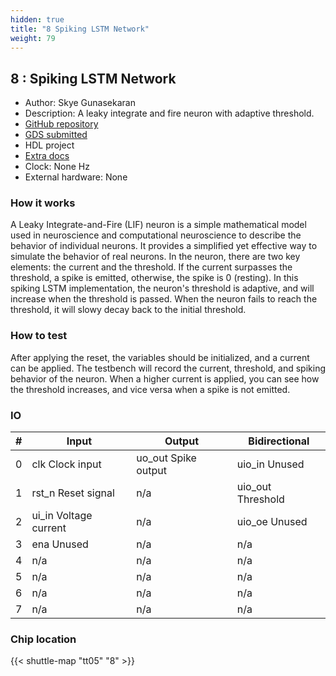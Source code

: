 ```yaml
---
hidden: true
title: "8 Spiking LSTM Network"
weight: 79
---
```


## 8 : Spiking LSTM Network

* Author: Skye Gunasekaran
* Description: A leaky integrate and fire neuron with adaptive threshold.
* [GitHub repository](https://github.com/SkyeGunasekaran/TinyTapeout-ECE183)
* [GDS submitted](https://github.com/SkyeGunasekaran/TinyTapeout-ECE183/actions/runs/6747408157)
* HDL project
* [Extra docs](None)
* Clock: None Hz
* External hardware: None



### How it works

A Leaky Integrate-and-Fire (LIF) neuron is a simple mathematical model used in
neuroscience and computational neuroscience to describe the behavior of individual neurons.
It provides a simplified yet effective way to simulate the behavior of real neurons. In the
neuron, there are two key elements: the current and the threshold. If the current surpasses
the threshold, a spike is emitted, otherwise, the spike is 0 (resting). In this spiking LSTM
implementation, the neuron's threshold is adaptive, and will increase when the threshold is
passed. When the neuron fails to reach the threshold, it will slowy decay back to the initial
threshold.


### How to test

After applying the reset, the variables should be initialized, and a current can be applied.
The testbench will record the current, threshold, and spiking behavior of the neuron.
When a higher current is applied, you can see how the threshold increases, and vice versa when
a spike is not emitted.


### IO

| # | Input        | Output       | Bidirectional      |
|---|--------------|--------------| -------------------|
| 0 | clk     Clock input  | uo_out  Spike output | uio_in  Unused |
| 1 | rst_n   Reset signal  | n/a | uio_out Threshold |
| 2 | ui_in   Voltage current  | n/a | uio_oe  Unused |
| 3 | ena     Unused  | n/a | n/a |
| 4 | n/a  | n/a | n/a |
| 5 | n/a  | n/a | n/a |
| 6 | n/a  | n/a | n/a |
| 7 | n/a  | n/a | n/a |

### Chip location

{{< shuttle-map "tt05" "8" >}}
